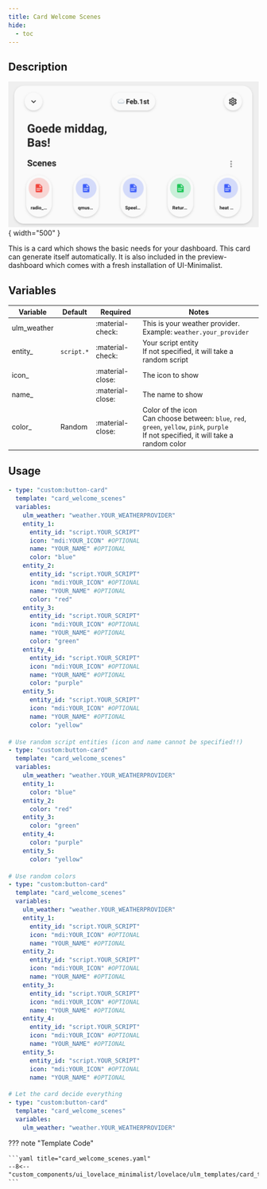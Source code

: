 ```yaml
---
title: Card Welcome Scenes
hide:
  - toc
---
```

<!-- markdownlint-disable MD046 -->

## Description

![example-image](../../assets/img/ulm_cards/card_welcome_scenes.png){ width="500" }

This is a card which shows the basic needs for your dashboard. This card can generate itself automatically. It is also included in the preview-dashboard which comes with a fresh installation of UI-Minimalist.

## Variables

| Variable | Default | Required         | Notes             |
|----------|---------|------------------|-------------------|
| ulm_weather   |         | :material-check: | This is your weather provider. <br> Example: `weather.your_provider`|
| entity_  |    `script.*`  | :material-check: | Your script entity <br> If not specified, it will take a random script |
| icon_  |    | :material-close: | The icon to show |
| name_  |      | :material-close: | The name to show|
| color_  |  Random    | :material-close: | Color of the icon <br> Can choose between: `blue`, `red`, `green`, `yellow`, `pink`, `purple` <br> If not specified, it will take a random color  |

## Usage

```yaml
- type: "custom:button-card"
  template: "card_welcome_scenes"
  variables:
    ulm_weather: "weather.YOUR_WEATHERPROVIDER"
    entity_1:
      entity_id: "script.YOUR_SCRIPT"
      icon: "mdi:YOUR_ICON" #OPTIONAL
      name: "YOUR_NAME" #OPTIONAL
      color: "blue"
    entity_2:
      entity_id: "script.YOUR_SCRIPT"
      icon: "mdi:YOUR_ICON" #OPTIONAL
      name: "YOUR_NAME" #OPTIONAL
      color: "red"
    entity_3:
      entity_id: "script.YOUR_SCRIPT"
      icon: "mdi:YOUR_ICON" #OPTIONAL
      name: "YOUR_NAME" #OPTIONAL
      color: "green"
    entity_4:
      entity_id: "script.YOUR_SCRIPT"
      icon: "mdi:YOUR_ICON" #OPTIONAL
      name: "YOUR_NAME" #OPTIONAL
      color: "purple"
    entity_5:
      entity_id: "script.YOUR_SCRIPT"
      icon: "mdi:YOUR_ICON" #OPTIONAL
      name: "YOUR_NAME" #OPTIONAL
      color: "yellow"

# Use random script entities (icon and name cannot be specified!!)
- type: "custom:button-card"
  template: "card_welcome_scenes"
  variables:
    ulm_weather: "weather.YOUR_WEATHERPROVIDER"
    entity_1:
      color: "blue"
    entity_2:
      color: "red"
    entity_3:
      color: "green"
    entity_4:
      color: "purple"
    entity_5:
      color: "yellow"

# Use random colors
- type: "custom:button-card"
  template: "card_welcome_scenes"
  variables:
    ulm_weather: "weather.YOUR_WEATHERPROVIDER"
    entity_1:
      entity_id: "script.YOUR_SCRIPT"
      icon: "mdi:YOUR_ICON" #OPTIONAL
      name: "YOUR_NAME" #OPTIONAL
    entity_2:
      entity_id: "script.YOUR_SCRIPT"
      icon: "mdi:YOUR_ICON" #OPTIONAL
      name: "YOUR_NAME" #OPTIONAL
    entity_3:
      entity_id: "script.YOUR_SCRIPT"
      icon: "mdi:YOUR_ICON" #OPTIONAL
      name: "YOUR_NAME" #OPTIONAL
    entity_4:
      entity_id: "script.YOUR_SCRIPT"
      icon: "mdi:YOUR_ICON" #OPTIONAL
      name: "YOUR_NAME" #OPTIONAL
    entity_5:
      entity_id: "script.YOUR_SCRIPT"
      icon: "mdi:YOUR_ICON" #OPTIONAL
      name: "YOUR_NAME" #OPTIONAL

# Let the card decide everything
- type: "custom:button-card"
  template: "card_welcome_scenes"
  variables:
    ulm_weather: "weather.YOUR_WEATHERPROVIDER"
```

??? note "Template Code"

    ```yaml title="card_welcome_scenes.yaml"
    --8<-- "custom_components/ui_lovelace_minimalist/lovelace/ulm_templates/card_templates/cards/card_welcome_scenes.yaml"
    ```

